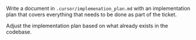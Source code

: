 Write a document in `.cursor/implemenation_plan.md` with an implementation plan that covers everything that needs to be done as part of the ticket.

Adjust the implementation plan based on what already exists in the codebase.
